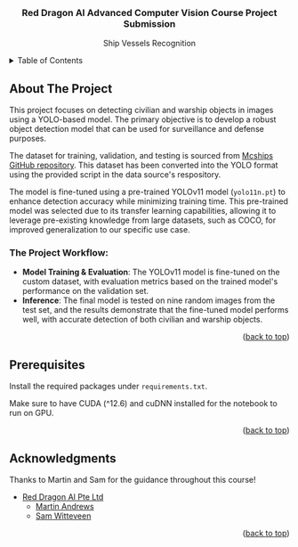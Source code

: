 <!-- Tempalate README.md extracted from https://github.com/othneildrew/Best-README-Template/tree/master -->

<a name="readme-top"></a>

<!-- PROJECT LOGO -->
<br />
<div align="center">
  <h3 align="center">Red Dragon AI Advanced Computer Vision Course Project Submission</h3>

  <p align="center">
    Ship Vessels Recognition
  </p>
</div>

<!-- TABLE OF CONTENTS -->
<details>
  <summary>Table of Contents</summary>
  <ol>
    <li><a href="#about-the-project">About The Project</a></li>
    <li><a href="#prerequisites">Prerequisites</a></li>
    <li><a href="#acknowledgments">Acknowledgments</a></li>
  </ol>
</details>

<!-- ABOUT THE PROJECT -->

## About The Project

This project focuses on detecting civilian and warship objects in images using a YOLO-based model. The primary objective is to develop a robust object detection model that can be used for surveillance and defense purposes.

The dataset for training, validation, and testing is sourced from [Mcships GitHub repository](https://github.com/ZhengYitong2333/Mcships). This dataset has been converted into the YOLO format using the provided script in the data source's respository.

The model is fine-tuned using a pre-trained YOLOv11 model (`yolo11n.pt`) to enhance detection accuracy while minimizing training time. This pre-trained model was selected due to its transfer learning capabilities, allowing it to leverage pre-existing knowledge from large datasets, such as COCO, for improved generalization to our specific use case.

### The Project Workflow:

- **Model Training & Evaluation**: The YOLOv11 model is fine-tuned on the custom dataset, with evaluation metrics based on the trained model's performance on the validation set.
- **Inference**: The final model is tested on nine random images from the test set, and the results demonstrate that the fine-tuned model performs well, with accurate detection of both civilian and warship objects.

<p align="right">(<a href="#readme-top">back to top</a>)</p>

## Prerequisites

Install the required packages under `requirements.txt`.

Make sure to have CUDA (^12.6) and cuDNN installed for the notebook to run on GPU.

<p align="right">(<a href="#readme-top">back to top</a>)</p>

<!-- ACKNOWLEDGMENTS -->

## Acknowledgments

Thanks to Martin and Sam for the guidance throughout this course!

- [Red Dragon AI Pte Ltd](https://reddragonai.com/)
  - [Martin Andrews](mailto:martin@reddragon.ai)
  - [Sam Witteveen](mailto:martin@reddragon.ai)

<p align="right">(<a href="#readme-top">back to top</a>)</p>

<!-- MARKDOWN LINKS & IMAGES -->
<!-- https://www.markdownguide.org/basic-syntax/#reference-style-links -->
